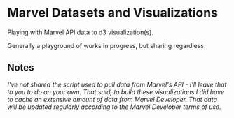 # Marvel Datasets and Visualizations

Playing with Marvel API data to d3 visualization(s).

Generally a playground of works in progress, but sharing regardless.

## Notes

_I've not shared the script used to pull data from Marvel's API - I'll leave that to you to do on your own. That said, to build these visualizations I did have to cache an extensive amount of data from Marvel Developer. That data will be updated regularly according to the Marvel Developer terms of use._
